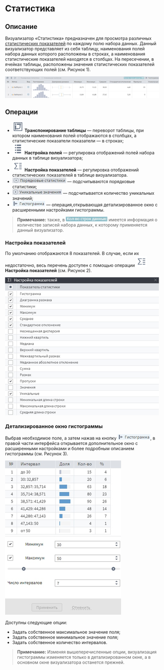 # Статистика

## Описание

Визуализатор «Статистика» предназначен для просмотра различных [статистических показателей](./statistics-description.md) по каждому полю набора данных. Данный визуализатор представляет из себя таблицу, наименования полей набора данных которого расположены в строках, а наименования статистические показателей находятся в столбцах. На пересечении, в ячейках таблицы, расположены значения статистических показателей соответствующих полей (см. Рисунок 1).

![Визуализатор «Статистика»](./statistics.png)

## Операции

* ![](./toolbar-18-68.svg) **Транспонирование таблицы** — переворот таблицы, при котором наименования полей отображаются в столбцах, а статистические показатели показатели — в строках;
* ![](./toolbar-18-148.svg) **Настройка полей** — регулировка отображений полей набора данных в таблице визуализатора;
* ![](./toolbar-18-80.svg) **Настройка показателей** — регулировка отображений статистических показателей в таблице визуализатора.
* ![](./order-statistics.png) — подсчитываются порядковые статистики;
* ![](./unique-values.png) — подсчитывается количество уникальных значений;
* ![](./histogram-button.png) — операция,открывающая детализированное окно с расширенными настройками гистограммы.
>**Примечание:** также, в ![](./rows-quantity.png) имеется информация о количестве записей набора данных, к которому применяется данный визуализатор.

### Настройка показателей

 По умолчанию отображаются 8 показателей. В случае, если их недостаточно, весь перечень доступен с помощью операции ![](./toolbar-18-80.svg) **Настройка показателей** (см. Рисунок 2).

![Настройка показателей](./statistics-pool.png)

### Детализированное окно гистограммы

Выбрав необходимое поле, а затем нажав на кнопку ![](histogram-button.png), в правой части интерфейса открывается дополнительное окно с расширенными настройками и более подробным описанием гистограммы (см. Рисунок 3).

![Детализированное окно гистограммы](histogram-advanced.png)

Доступны следующие опции:
 * Задать собственное максимальное значение поля;
 * Задать собственное минимальное значение поля;
 * Задать собственное количество интервалов.
 >**Примечание:** Изменяя вышеперечисленные опции, визуализация гистограммы изменяется только в детализированном окне, а в основном окне визуализатора останется прежней.